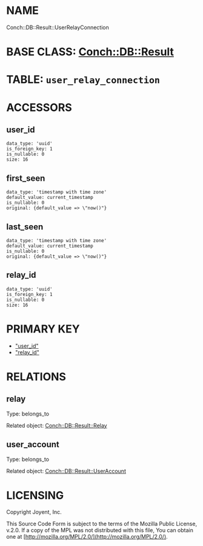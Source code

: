 # NAME

Conch::DB::Result::UserRelayConnection

# BASE CLASS: [Conch::DB::Result](../modules/Conch%3A%3ADB%3A%3AResult)

# TABLE: `user_relay_connection`

# ACCESSORS

## user\_id

```
data_type: 'uuid'
is_foreign_key: 1
is_nullable: 0
size: 16
```

## first\_seen

```
data_type: 'timestamp with time zone'
default_value: current_timestamp
is_nullable: 0
original: {default_value => \"now()"}
```

## last\_seen

```
data_type: 'timestamp with time zone'
default_value: current_timestamp
is_nullable: 0
original: {default_value => \"now()"}
```

## relay\_id

```
data_type: 'uuid'
is_foreign_key: 1
is_nullable: 0
size: 16
```

# PRIMARY KEY

- ["user\_id"](#user_id)
- ["relay\_id"](#relay_id)

# RELATIONS

## relay

Type: belongs\_to

Related object: [Conch::DB::Result::Relay](../modules/Conch%3A%3ADB%3A%3AResult%3A%3ARelay)

## user\_account

Type: belongs\_to

Related object: [Conch::DB::Result::UserAccount](../modules/Conch%3A%3ADB%3A%3AResult%3A%3AUserAccount)

# LICENSING

Copyright Joyent, Inc.

This Source Code Form is subject to the terms of the Mozilla Public License,
v.2.0. If a copy of the MPL was not distributed with this file, You can obtain
one at [http://mozilla.org/MPL/2.0/](http://mozilla.org/MPL/2.0/).

